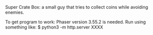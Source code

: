 Super Crate Box: a small guy that tries to collect coins while avoiding enemies.


To get program to work:
Phaser version 3.55.2 is needed.
Run using something like:
$ python3 -m http.server XXXX
